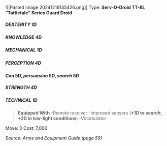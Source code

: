 ![[Pasted image 20241216135426.png]]
Type: **Serv-O-Droid TT-8L “Tattletale” Series Guard Droid**
##### DEXTERITY 1D
##### KNOWLEDGE 4D
##### MECHANICAL 1D
##### PERCEPTION 4D
***Con* 5D, *persuasion* 5D, *search* 5D**
##### STRENGTH 4D
##### TECHNICAL 1D

> **Equipped With**
> -Remote receiver
> -Improved sensors (**+1D to *search*, +2D in low-light conditions**)
> -Vocabulator

Move: 0
Cost: 7,000

*Source: Arms and Equipment Guide (page 59)*
